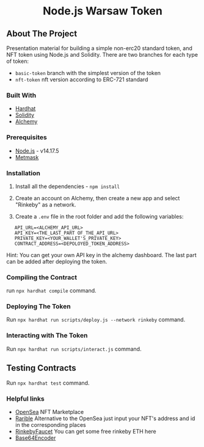 <br />
<h1 align="center">Node.js Warsaw Token</h1>

## About The Project

Presentation material for building a simple non-erc20 standard token, and NFT token using Node.js and Solidity. There are two branches for each type of token:

- `basic-token` branch with the simplest version of the token
- `nft-token` nft version according to ERC-721 standard

### Built With

- [Hardhat](https://hardhat.org/)
- [Solidity](https://docs.soliditylang.org/en/v0.8.11/)
- [Alchemy](https://www.alchemy.com/)

### Prerequisites

- [Node.js](https://nodejs.org/en/download/) - v14.17.5
- [Metmask](https://metamask.io/)

### Installation

1. Install all the dependencies - `npm install`

2. Create an account on Alchemy, then create a new app and select "Rinkeby" as a network.

3. Create a `.env` file in the root folder and add the
   following variables:

```
   API_URL=<ALCHEMY_API_URL>
   API_KEY=<THE_LAST_PART OF_THE_API_URL>
   PRIVATE_KEY=<YOUR_WALLET'S_PRIVATE_KEY>
   CONTRACT_ADDRESS=<DEPOLOYED_TOKEN_ADDRESS>
```

Hint: You can get your own API key in the alchemy dashboard. The last part can be added after deploying the token.

### Compiling the Contract

run `npx hardhat compile` command.

### Deploying The Token

Run `npx hardhat run scripts/deploy.js --network rinkeby` command.

### Interacting with The Token

Run `npx hardhat run scripts/interact.js` command.

## Testing Contracts

Run `npx hardhat test` command.

### Helpful links

- [OpenSea](https://testnets.opensea.io) NFT Marketplace
- [Rarible](https://rinkeby.rarible.com/token/ToknenAddress:ID) Alternative to the OpenSea just input your NFT's address and id in the corresponding places
- [RinkebyFaucet](https://faucet.rinkeby.io/) You can get some free rinkeby ETH here
- [Base64Encoder](https://www.utilities-online.info/base64)
